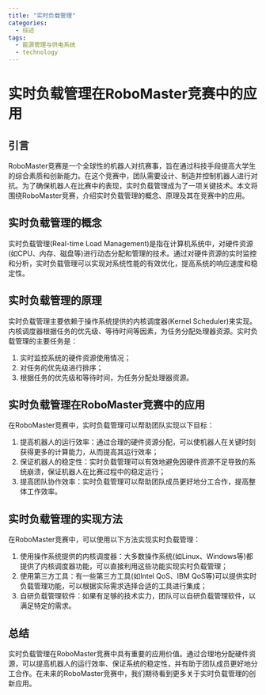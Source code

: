 ```yaml
---  
title: "实时负载管理"  
categories:  
  - 综述  
tags: 
  - 能源管理与供电系统 
  - technology  
---  
```


# 实时负载管理在RoboMaster竞赛中的应用

## 引言

RoboMaster竞赛是一个全球性的机器人对抗赛事，旨在通过科技手段提高大学生的综合素质和创新能力。在这个竞赛中，团队需要设计、制造并控制机器人进行对抗。为了确保机器人在比赛中的表现，实时负载管理成为了一项关键技术。本文将围绕RoboMaster竞赛，介绍实时负载管理的概念、原理及其在竞赛中的应用。

## 实时负载管理的概念

实时负载管理(Real-time Load Management)是指在计算机系统中，对硬件资源(如CPU、内存、磁盘等)进行动态分配和管理的技术。通过对硬件资源的实时监控和分析，实时负载管理可以实现对系统性能的有效优化，提高系统的响应速度和稳定性。

## 实时负载管理的原理

实时负载管理主要依赖于操作系统提供的内核调度器(Kernel Scheduler)来实现。内核调度器根据任务的优先级、等待时间等因素，为任务分配处理器资源。实时负载管理的主要任务是：

1. 实时监控系统的硬件资源使用情况；
2. 对任务的优先级进行排序；
3. 根据任务的优先级和等待时间，为任务分配处理器资源。

## 实时负载管理在RoboMaster竞赛中的应用

在RoboMaster竞赛中，实时负载管理可以帮助团队实现以下目标：

1. 提高机器人的运行效率：通过合理的硬件资源分配，可以使机器人在关键时刻获得更多的计算能力，从而提高其运行效率；
2. 保证机器人的稳定性：实时负载管理可以有效地避免因硬件资源不足导致的系统崩溃，保证机器人在比赛过程中的稳定运行；
3. 提高团队协作效率：实时负载管理可以帮助团队成员更好地分工合作，提高整体工作效率。

## 实时负载管理的实现方法

在RoboMaster竞赛中，可以使用以下方法实现实时负载管理：

1. 使用操作系统提供的内核调度器：大多数操作系统(如Linux、Windows等)都提供了内核调度器功能，可以直接利用这些功能实现实时负载管理；
2. 使用第三方工具：有一些第三方工具(如Intel QoS、IBM QoS等)可以提供实时负载管理功能，可以根据实际需求选择合适的工具进行集成；
3. 自研负载管理软件：如果有足够的技术实力，团队可以自研负载管理软件，以满足特定的需求。

## 总结

实时负载管理在RoboMaster竞赛中具有重要的应用价值。通过合理地分配硬件资源，可以提高机器人的运行效率、保证系统的稳定性，并有助于团队成员更好地分工合作。在未来的RoboMaster竞赛中，我们期待看到更多关于实时负载管理的创新应用。 
